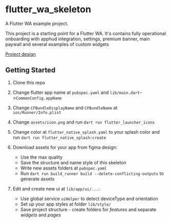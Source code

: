 # flutter_wa_skeleton

A Flutter WA example project.

This project is a starting point for a Flutter WA.
It's contains fully operational onboarding with apphud integration, settings, premium banner, main paywall and several examples of custom widgets

[Project design](https://www.figma.com/design/8fl2zHw9tLnD94RMXq8sOp/-185.-Arithmetic-Adventure-Darya-Karsakova-?node-id=68426-40580&t=Elkc7GLmQ6hj5Cgm-1)

## Getting Started

1. Clone this repo

2. Change flutter app name at `pubspec.yaml` and `lib/main.dart`->`CommonConfig.appName`

3. Change `CFBundleDisplayName` and `CFBundleName` at `ios/Runner/Info.plist`

4. Change `assets/icon.png` and run `dart run flutter_launcher_icons`

5. Change color at `flutter_native_splash.yaml` to your splash color and run `dart run flutter_native_splash:create`

6. Download assets for your app from figma design:
    - Use the max quality
    - Save the structure and name style of this skeleton
    - Write new assets folders at `pubspec.yaml`
    - Run `dart run build_runner build --delete-conflicting-outputs` to generate assets

7. Edit and create new ui at `lib/app/ui/...`:
    - Use global service `uiHelper` to detect deviceType and orientation
    - Set up your app styles at folder `lib/style/`
    - Save project structure - create folders for *features* and separate *widgets* and *pages*
